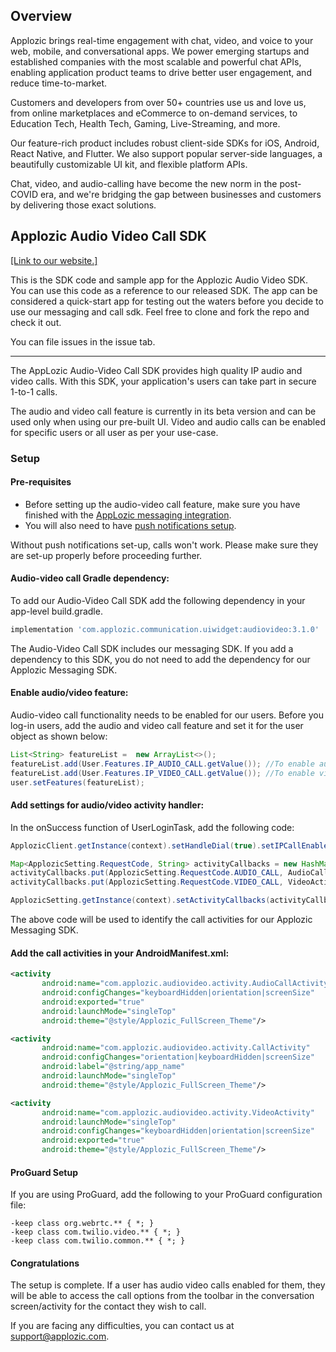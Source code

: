 ## Overview

Applozic brings real-time engagement with chat, video, and voice to your web,
mobile, and conversational apps. We power emerging startups and established
companies with the most scalable and powerful chat APIs, enabling application
product teams to drive better user engagement, and reduce time-to-market.

Customers and developers from over 50+ countries use us and love us, from online
marketplaces and eCommerce to on-demand services, to Education Tech, Health
Tech, Gaming, Live-Streaming, and more.

Our feature-rich product includes robust client-side SDKs for iOS, Android, React
Native, and Flutter. We also support popular server-side languages, a beautifully
customizable UI kit, and flexible platform APIs.

Chat, video, and audio-calling have become the new norm in the post-COVID era,
and we're bridging the gap between businesses and customers by delivering those
exact solutions.


## Applozic Audio Video Call SDK

[[Link to our website.]](https://www.applozic.com)

This is the SDK code and sample app for the Applozic Audio Video SDK. 
You can use this code as a reference to our released SDK. The app can be considered a quick-start app for testing out the waters before you decide to use our messaging and call sdk.
Feel free to clone and fork the repo and check it out. 

You can file issues in the issue tab. 

---

The AppLozic Audio-Video Call SDK provides high quality IP audio and video calls. With this SDK, your application's users can take part in secure 1-to-1 calls.

The audio and video call feature is currently in its beta version and can be used only when using our pre-built UI.
Video and audio calls can be enabled for specific users or all user as per your use-case.

### Setup

#### Pre-requisites

- Before setting up the audio-video call feature, make sure you have finished with the [AppLozic messaging integration](https://docs.applozic.com/docs/android-chat-sdk).
- You will also need to have [push notifications setup](https://docs.applozic.com/docs/android-push-notification).

Without push notifications set-up, calls won't work. Please make sure they are set-up properly before proceeding further.


#### Audio-video call Gradle dependency:

To add our Audio-Video Call SDK add the following dependency in your app-level build.gradle.

```groovy
implementation 'com.applozic.communication.uiwidget:audiovideo:3.1.0'
```

The Audio-Video Call SDK includes our messaging SDK. If you add a dependency to this SDK, you do not need to add the dependency for our Applozic Messaging SDK.


#### Enable audio/video feature:

Audio-video call functionality needs to be enabled for our users. Before you log-in users, add the audio and video call feature and set it for the user object as shown below:

```java
List<String> featureList =  new ArrayList<>();
featureList.add(User.Features.IP_AUDIO_CALL.getValue()); //To enable audio call
featureList.add(User.Features.IP_VIDEO_CALL.getValue()); //To enable video call
user.setFeatures(featureList);
```


#### Add settings for audio/video activity handler:

In the onSuccess function of UserLoginTask, add the following code:

```java
ApplozicClient.getInstance(context).setHandleDial(true).setIPCallEnabled(true);

Map<ApplozicSetting.RequestCode, String> activityCallbacks = new HashMap<ApplozicSetting.RequestCode, String>();
activityCallbacks.put(ApplozicSetting.RequestCode.AUDIO_CALL, AudioCallActivityV2.class.getName());
activityCallbacks.put(ApplozicSetting.RequestCode.VIDEO_CALL, VideoActivity.class.getName());

ApplozicSetting.getInstance(context).setActivityCallbacks(activityCallbacks);
```

The above code will be used to identify the call activities for our Applozic Messaging SDK.


#### Add the call activities in your AndroidManifest.xml:

```xml
<activity
       android:name="com.applozic.audiovideo.activity.AudioCallActivityV2"
       android:configChanges="keyboardHidden|orientation|screenSize"
       android:exported="true" 
       android:launchMode="singleTop"
       android:theme="@style/Applozic_FullScreen_Theme"/>

<activity
       android:name="com.applozic.audiovideo.activity.CallActivity"
       android:configChanges="orientation|keyboardHidden|screenSize"
       android:label="@string/app_name"
       android:launchMode="singleTop"
       android:theme="@style/Applozic_FullScreen_Theme"/>

<activity
       android:name="com.applozic.audiovideo.activity.VideoActivity"              
       android:launchMode="singleTop"
       android:configChanges="keyboardHidden|orientation|screenSize"              
       android:exported="true"
       android:theme="@style/Applozic_FullScreen_Theme"/>
```


#### ProGuard Setup

If you are using ProGuard, add the following to your ProGuard configuration file:

```
-keep class org.webrtc.** { *; }
-keep class com.twilio.video.** { *; }
-keep class com.twilio.common.** { *; }
```


#### Congratulations

The setup is complete.
If a user has audio video calls enabled for them, they will be able to access the call options from the toolbar in the conversation screen/activity for the contact they wish to call.

If you are facing any difficulties, you can contact us at support@applozic.com.
